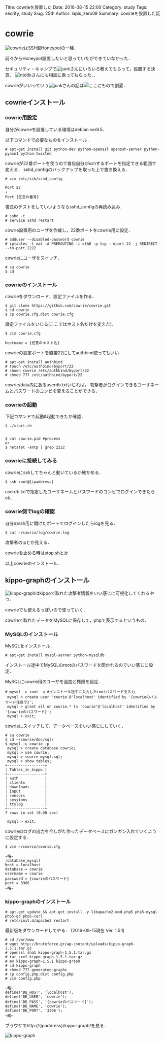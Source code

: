Title: cowrieを設置した
Date: 2016-08-15 22:00
Category: study
Tags: secrity, study
Slug: 25th
Author: lapis_zero09
Summary: cowrieを設置した話

# cowrie

![cowrie](https://github.com/micheloosterhof/cowrie)はSSH型Honeypotの一種．

前々からHoneypot設置したいと思っていたができていなかった．

セキュリティ・キャンプで![junk](https://twitter.com/junk_coken)さんにいろいろ教えてもらって，設置する決意．
![ntddk](https://twitter.com/ntddk)さんにも相談に乗ってもらった．．

cowrieがいいっていう![junk](https://twitter.com/junk_coken)さんの話は![ここ](http://junk-coken.hatenablog.com/entry/2016/06/30/040151)にもので割愛．

## cowrieインストール

### cowrie用設定

自分がcowrieを設置している環境はdebian ver8.5．

以下コマンドで必要なものをインストール．

```
# apt-get install git python-dev python-openssl openssh-server python-pyasn1 python-twisted
```


cowrieが22番ポートを使うので普段自分がsshするポートを指定できる範囲で変える．
sshd_configのバックアップを取った上で書き換える．

```
# vim /etc/ssh/sshd_config

Port 22
↓
Port {任意の番号}
```

書式のテストをしていいようならsshd_configの再読み込み．

```
# sshd -t
# service sshd restart
```

cowrie設置用のユーザを作成し，22番ポートをcowrie用に設定．

```
# adduser --disabled-password cowrie
# iptables -t nat -A PREROUTING -i eth0 -p tcp --dport 22 -j REDIRECT --to-port 2222
```

cowrieにユーザをスイッチ．

```
# su cowrie
$ cd
```

### cowrieのインストール

cowrieをダウンロード，設定ファイルを作る．

```
$ git clone https://github.com/cowrie/cowrie.git
$ cd cowrie
$ cp cowrie.cfg.dist cowrie.cfg
```

設定ファイルをいじる(ここではホスト名だけを変えた)．

```
$ vim cowrie.cfg

hostname = {任意のホスト名}
```

cowrieの設定ポートを直接22にしてauthbind使ってもいい．
```
# apt-get install authbind
# touch /etc/authbind/byport/22
# chown cowrie /etc/authbind/byport/22
# chmod 777 /etc/authbind/byport/22
```


cowrie/data内にあるuserdb.txtいじれば，
攻撃者がログインできるユーザネームとパスワードのコンビを変えることができる．

### cowrieの起動

下記コマンドで起動&起動できたか確認．

```
$ ./start.sh


$ cat cowrie.pid #process
or
$ netstat -antp | grep 2222
```

### cowrieに接続してみる

cowrieにsshしてちゃんと動いているか確かめる．

```
$ ssh root@{ipaddress}
```

userdb.txtで指定したユーザネームとパスワードのコンビでログインできたらok．


### cowrie側でlogの確認

自分のssh用に開けたポートでログインしたらlogを見る．

```
$ cat ~/cawrie/log/cowrie.log
```

攻撃者のipとか見える．

cowrieを止める時はstop.shとか


以上cowrieのインストール．

## kippo-graphのインストール

![kippo-graph](http://bruteforce.gr/kippo-graph)はkippoで取れた攻撃者情報をいい感じに可視化してくれるやつ．

cowrieでも使えるっぽいので使っていく．

cowrieで取れたデータをMySQLに保存して，phpで表示するというもの．

### MySQLのインストール

MySQLをインストール．

```
# apt-get install mysql-server python-mysqldb
```

インストール途中でMySQLのrootのパスワードを聞かれるのでいい感じに設定．


MySQLにcowrie用のユーザを追加と権限を設定．

```
# mysql -u root -p #インストール途中に入力したrootパスワードを入力
 mysql > create user 'cowrie'@'localhost' identified by '{cowrieのパスワード任意で}';
 mysql > grant all on cowrie.* to 'cowrie'@'localhost' identified by '{cowrieのパスワード}';
 mysql > exit;
```

cowrieにスイッチして，データベースをいい感じにしていく．

```
# su cowrie
$ cd ~/cowrie/doc/sql/
$ mysql -u cowrie -p
 mysql > create database cowrie;
 mysql > use cowrie;
 mysql > source mysql.sql;
 mysql > show tables;
+-----------------+
| Tables_in_kippo |
+-----------------+
| auth            |
| clients         |
| downloads       |
| input           |
| sensors         |
| sessions        |
| ttylog          |
+-----------------+
7 rows in set (0.00 sec)

 mysql > exit;
```

cowrieのログの出力を今しがた作ったデータベースにガンガン入れていくように設定する．

```
$ vim ~/cowrie/cowrie.cfg

~略~
[database_mysql]
host = localhost
database = cowrie
username = cowrie
password = {cowrieのパスワード}
port = 3306
~略~
```

### kippo-graphのインストール

```
# apt-get update && apt-get install -y libapache2-mod-php5 php5-mysql php5-gd php5-curl
# /etc/init.d/apache2 restart
```

最新版をダウンロードしてやる．
(2016-08-15現在 Ver. 1.5.1)

```
# cd /var/www
# wget http://bruteforce.gr/wp-content/uploads/kippo-graph-1.5.1.tar.gz
# openssl sha1 kippo-graph-1.5.1.tar.gz
# tar zxvf kippo-graph-1.5.1.tar.gz
# mv kippo-graph-1.5.1 kippo-graph
# cd kippo-graph
# chmod 777 generated-graphs
# cp config.php.dist config.php
# vim config.php

~略~
define('DB_HOST', 'localhost');
define('DB_USER', 'cowrie');
define('DB_PASS', '{cowrieのパスワード}');
define('DB_NAME', 'cowrie');
define('DB_PORT', '3306');
~略~
```


ブラウザでhttp://{ipaddress}/kippo-graph/を見る．

![kippo-graph](./img/25th.png)
